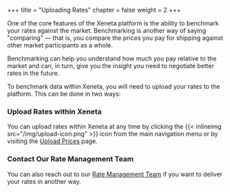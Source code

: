 +++
title = "Uploading Rates"
chapter = false
weight = 2
+++

One of the core features of the Xeneta platform is the ability to benchmark your rates against the market. Benchmarking is another way of saying "comparing" — that is, you compare the prices you pay for shipping against other market participants as a whole.

Benchmarking can help you understand how much you pay relative to the market and can, in turn, give you the insight you need to negotiate better rates in the future.

To benchmark data within Xeneta, you will need to upload your rates to the platform. This can be done in two ways:

### Upload Rates within Xeneta

You can upload rates within Xeneta at any time by clicking the {{< inlineimg src="/img/upload-icon.png" >}} icon from the main navigation menu or by visiting the <a href="https://app.xeneta.com/my-company/upload-rates" target="_blank">Upload Prices</a> page.

### Contact Our Rate Management Team

You can also reach out to our [Rate Management Team](mailto:rmt@xeneta.com) if you want to deliver your rates in another way.